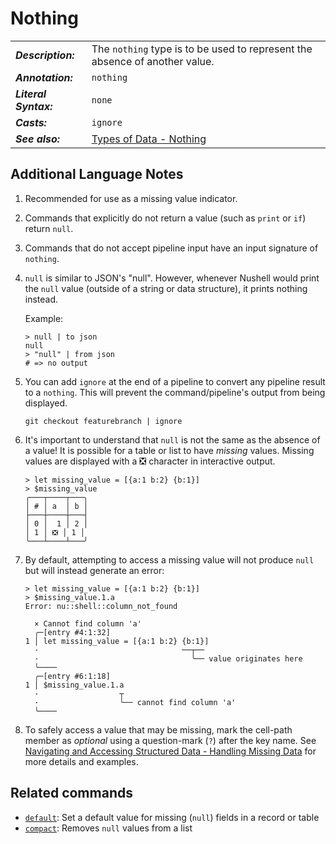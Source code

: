# Nothing

|                       |                                                                             |
| --------------------- | --------------------------------------------------------------------------- |
| **_Description:_**    | The `nothing` type is to be used to represent the absence of another value. |
| **_Annotation:_**     | `nothing`                                                                   |
| **_Literal Syntax:_** | `none`                                                                      |
| **_Casts:_**          | `ignore`                                                                    |
| **_See also:_**       | [Types of Data - Nothing](/book/types_of_data.md#nothing-null)              |

## Additional Language Notes

1. Recommended for use as a missing value indicator.
1. Commands that explicitly do not return a value (such as `print` or `if`) return `null`.
1. Commands that do not accept pipeline input have an input signature of `nothing`.

1. `null` is similar to JSON's "null". However, whenever Nushell would print the `null` value (outside of a string or data structure), it prints nothing instead.

   Example:

   ```nu
   > null | to json
   null
   > "null" | from json
   # => no output
   ```

1. You can add `ignore` at the end of a pipeline to convert any pipeline result to a `nothing`. This will prevent the command/pipeline's output from being displayed.

   ```nu
   git checkout featurebranch | ignore
   ```

1. It's important to understand that `null` is not the same as the absence of a value! It is possible for a table or list to have _missing_ values. Missing values are displayed with a ❎ character in interactive output.

   ```nu
   > let missing_value = [{a:1 b:2} {b:1}]
   > $missing_value
   ╭───┬────┬───╮
   │ # │ a  │ b │
   ├───┼────┼───┤
   │ 0 │  1 │ 2 │
   │ 1 │ ❎ │ 1 │
   ╰───┴────┴───╯
   ```

1. By default, attempting to access a missing value will not produce `null` but will instead generate an error:

   ```nu
   > let missing_value = [{a:1 b:2} {b:1}]
   > $missing_value.1.a
   Error: nu::shell::column_not_found

     × Cannot find column 'a'
     ╭─[entry #4:1:32]
   1 │ let missing_value = [{a:1 b:2} {b:1}]
     ·                                ──┬──
     ·                                  ╰── value originates here
     ╰────
     ╭─[entry #6:1:18]
   1 │ $missing_value.1.a
     ·                  ┬
     ·                  ╰── cannot find column 'a'
     ╰────
   ```

1. To safely access a value that may be missing, mark the cell-path member as _optional_ using a question-mark (`?`) after the key name.
   See [Navigating and Accessing Structured Data - Handling Missing Data](/book/navigating_structured_data.md#handling-missing-data---the-optional-operator) for more details and examples.

## Related commands

- [`default`](/commands/docs/default.html): Set a default value for missing (`null`) fields in a record or table
- [`compact`](/commands/docs/compact.html): Removes `null` values from a list
